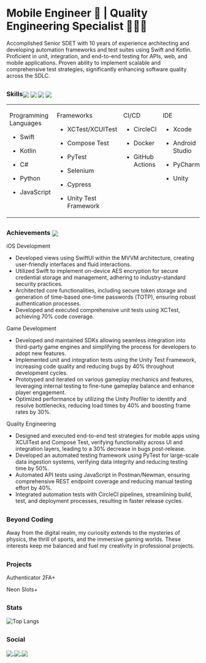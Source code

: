 <h1 align="left"> Mobile Engineer 📱 |  Quality Engineering Specialist 👨🏽‍💻 </h1>


Accomplished Senior SDET with 10 years of experience architecting and developing automation frameworks and test suites using Swift and Kotlin. Proficient in unit, integration, and end-to-end testing for APIs, web, and mobile applications. Proven ability to implement scalable and comprehensive test strategies, significantly enhancing software quality across the SDLC.


## <h3 align="left">Skills<img align="center" src="https://img.icons8.com/color/50/swift.png"/> <img align="center" src="https://img.icons8.com/color/50/selenium-test-automation.png"/> <img align="center" src="https://img.icons8.com/color/50/circleci.png"/> <img align="center" src="https://img.icons8.com/color/50/xcode.png"/>  </h3>

<table style="table-layout: fixed; width: 100%;">
  <tr>
    <td valign="top" width="40%">

Programming Languages
- Swift
- Kotlin
- C#
- Python
- JavaScript


    </td>
    <td valign="top" width="40%">

Frameworks
- XCTest/XCUITest
- Compose Test
- PyTest
- Selenium
- Cypress
- Unity Test Framework

    </td>
    <td valign="top" width="40%">

CI/CD
- CircleCI
- Docker
- GitHub Actions

    </td>
    <td valign="top" width="40%">
    
IDE
- Xcode
- Android Studio
- PyCharm
- Unity

    </td> 
    <td valign="top" width="40%">

Monitoring & Logging
- Sentry
- Datadog

    </td>
  </tr>
</table>


## <h3 align="left">Achievements <img align="center" src="https://img.icons8.com/color/48/trophy.png"/></h3>
iOS Development
- Developed views using SwiftUI within the MVVM architecture, creating user-friendly interfaces and fluid interactions.
- Utilized Swift to implement on-device AES encryption for secure credential storage and management, adhering to industry-standard security practices.
- Architected core functionalities, including secure token storage and generation of time-based one-time passwords (TOTP), ensuring robust authentication processes.
- Developed and executed comprehensive unit tests using XCTest, achieving 70% code coverage.


Game Development
- Developed and maintained SDKs allowing seamless integration into third-party game engines and simplifying the process for developers to adopt new features.
- Implemented unit and integration tests using the Unity Test Framework, increasing code quality and reducing bugs by 40% throughout development cycles.
- Prototyped and iterated on various gameplay mechanics and features, leveraging internal testing to fine-tune gameplay balance and enhance player engagement.
- Optimized performance by utilizing the Unity Profiler to identify and resolve bottlenecks, reducing load times by 40% and boosting frame rates by 30%.


Quality Engineering
- Designed and executed end-to-end test strategies for mobile apps using XCUITest and Compose Test, verifying functionality across UI and integration layers, leading to a 30% decrease in bugs post-release.
- Developed an automated testing framework using PyTest for large-scale data ingestion systems, verifying data integrity and reducing testing time by 50%.
- Automated API tests using JavaScript in Postman/Newman, ensuring comprehensive REST endpoint coverage and reducing manual testing effort by 40%.
- Integrated automation tests with CircleCI pipelines, streamlining build, test, and deployment processes, resulting in faster release cycles.



## <h3 align="left">Beyond Coding</h3>

Away from the digital realm, my curiosity extends to the mysteries of physics, the thrill of sports, and the immersive gaming worlds. These interests keep me balanced and fuel my creativity in professional projects.

## <h3 align="left">Projects</h3>

Authenticator 2FA+

Neon Slots+


## <h3 align="left">Stats</h3>

![Top Langs](https://github-readme-stats.vercel.app/api/top-langs/?username=KelCodesStuff&theme=gotham)

## <h3 align="left">Social</h3>

<p align="left">
  <a href="https://linkedin.com/in/kelcodes" > <img align="center" src="https://img.icons8.com/color/50/linkedin.png"/> </a>
  <a href="https://twitter.com/isequaltokel" > <img align="center" src="https://img.icons8.com/color/50/twitter.png"/> </a>
  <a href="https://twitch.com/kelcodes" > <img align="center" src="https://img.icons8.com/color/50/twitch.png"/> </a>
</p>
